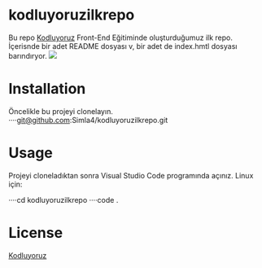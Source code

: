 # kodluyoruzilkrepo
Bu repo [Kodluyoruz](https://www.kodluyoruz.org/) Front-End Eğitiminde oluşturduğumuz ilk repo. İçerisnde bir adet README dosyası v, bir adet de index.hmtl dosyası barındıryor.
![](https://www.patika.dev/egitimler/frontend-web-development-patikasi/git/odev1/github.png)

# Installation
Öncelikle bu projeyi clonelayın.
····git@github.com:Simla4/kodluyoruzilkrepo.git
# Usage
Projeyi cloneladıktan sonra Visual Studio Code programında açınız.
Linux için:

····cd kodluyoruzilkrepo
····code .

# License
 [Kodluyoruz](https://choosealicense.com/licenses/mit/)